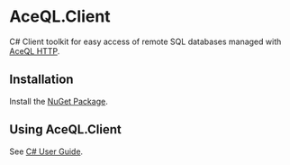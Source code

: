 # AceQL.Client
C# Client toolkit for easy access of remote SQL databases managed with <a href="https://www.aceql.com">AceQL HTTP</a>.

## Installation  ##

Install the <a href="https://www.nuget.org/packages/AceQL.Client">NuGet Package</a>. 

## Using AceQL.Client ##

See <a href="https://www.aceql.com/documentation">C# User Guide</a>.
